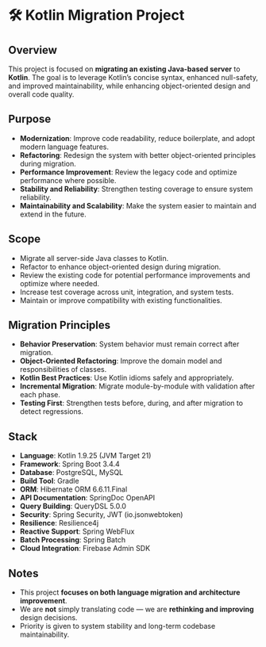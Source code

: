 # 🛠 Kotlin Migration Project

## Overview
This project is focused on **migrating an existing Java-based server** to **Kotlin**.
The goal is to leverage Kotlin’s concise syntax, enhanced null-safety, and improved maintainability, while enhancing object-oriented design and overall code quality.

## Purpose
- **Modernization**: Improve code readability, reduce boilerplate, and adopt modern language features.
- **Refactoring**: Redesign the system with better object-oriented principles during migration.
- **Performance Improvement**: Review the legacy code and optimize performance where possible.
- **Stability and Reliability**: Strengthen testing coverage to ensure system reliability.
- **Maintainability and Scalability**: Make the system easier to maintain and extend in the future.

## Scope
- Migrate all server-side Java classes to Kotlin.
- Refactor to enhance object-oriented design during migration.
- Review the existing code for potential performance improvements and optimize where needed.
- Increase test coverage across unit, integration, and system tests.
- Maintain or improve compatibility with existing functionalities.

## Migration Principles
- **Behavior Preservation**: System behavior must remain correct after migration.
- **Object-Oriented Refactoring**: Improve the domain model and responsibilities of classes.
- **Kotlin Best Practices**: Use Kotlin idioms safely and appropriately.
- **Incremental Migration**: Migrate module-by-module with validation after each phase.
- **Testing First**: Strengthen tests before, during, and after migration to detect regressions.

## Stack
- **Language**: Kotlin 1.9.25 (JVM Target 21)
- **Framework**: Spring Boot 3.4.4
- **Database**: PostgreSQL, MySQL
- **Build Tool**: Gradle
- **ORM**: Hibernate ORM 6.6.11.Final
- **API Documentation**: SpringDoc OpenAPI
- **Query Building**: QueryDSL 5.0.0
- **Security**: Spring Security, JWT (io.jsonwebtoken)
- **Resilience**: Resilience4j
- **Reactive Support**: Spring WebFlux
- **Batch Processing**: Spring Batch
- **Cloud Integration**: Firebase Admin SDK


## Notes
- This project **focuses on both language migration and architecture improvement**.
- We are **not** simply translating code — we are **rethinking and improving** design decisions.
- Priority is given to system stability and long-term codebase maintainability.

